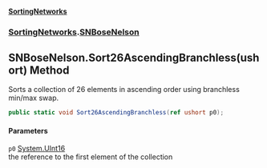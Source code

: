 #### [SortingNetworks](index.md 'index')
### [SortingNetworks](SortingNetworks.md 'SortingNetworks').[SNBoseNelson](SortingNetworks_SNBoseNelson.md 'SortingNetworks.SNBoseNelson')
## SNBoseNelson.Sort26AscendingBranchless(ushort) Method
Sorts a collection of 26 elements in ascending order using branchless min/max swap.  
```csharp
public static void Sort26AscendingBranchless(ref ushort p0);
```
#### Parameters
<a name='SortingNetworks_SNBoseNelson_Sort26AscendingBranchless(ushort)_p0'></a>
`p0` [System.UInt16](https://docs.microsoft.com/en-us/dotnet/api/System.UInt16 'System.UInt16')  
the reference to the first element of the collection
  
